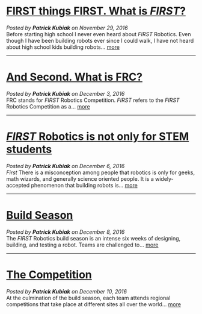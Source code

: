 <google-youtube
  video-id="7htc6iHS4mo"
  height="360px"
  width="100%"
  rel="0"
  start="0"
  autoplay="0">
</google-youtube>

# [FIRST things FIRST. What is *FIRST*?](#/post/1/)
*Posted by **Patrick Kubiak** on November 29, 2016*  
Before starting high school I never even heard about *FIRST* Robotics. Even though I have been building robots ever since I could walk, I have not heard about high school kids building robots... [more](#/post/1/)  

---

# [And Second. What is FRC?](#/post/2/)
*Posted by **Patrick Kubiak** on December 3, 2016*  
FRC stands for *FIRST* Robotics Competition. *FIRST* refers to the *FIRST* Robotics Competition as a... [more](#/post/2/)  

---

# [*FIRST* Robotics is not only for STEM students](#/post/3/)
*Posted by **Patrick Kubiak** on December 6, 2016*  
*First* There is a misconception among people that robotics is only for geeks, math wizards, and generally science oriented people. It is a widely-accepted phenomenon that building robots is... [more](#/post/3/)  

---

# [Build Season](#/post/4/)
*Posted by **Patrick Kubiak** on December 8, 2016*  
The *FIRST* Robotics build season is an intense six weeks of designing, building, and testing a robot. Teams are challenged to... [more](#/post/4/)  

---

# [The Competition](#/post/5/)
*Posted by **Patrick Kubiak** on December 10, 2016*  
At the culmination of the build season, each team attends regional competitions that take place at different sites all over the world... [more](#/post/5/)  
